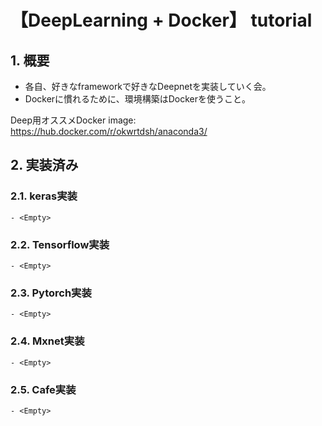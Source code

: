 # 【DeepLearning + Docker】 tutorial

## 1. 概要
- 各自、好きなframeworkで好きなDeepnetを実装していく会。
- Dockerに慣れるために、環境構築はDockerを使うこと。

Deep用オススメDocker image: https://hub.docker.com/r/okwrtdsh/anaconda3/

## 2. 実装済み
### 2.1. keras実装
    - <Empty>

### 2.2. Tensorflow実装
    - <Empty>

### 2.3. Pytorch実装
    - <Empty>

### 2.4. Mxnet実装
    - <Empty>

### 2.5. Cafe実装
    - <Empty>


